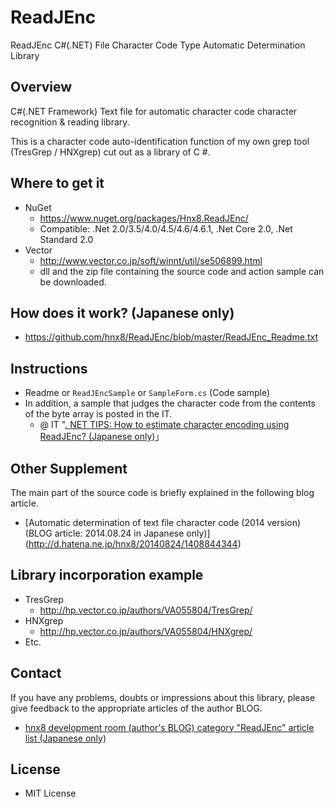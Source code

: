 # ReadJEnc
ReadJEnc C#(.NET) File Character Code Type Automatic Determination Library

## Overview
C#(.NET Framework) Text file for automatic character code character recognition & reading library. 

This is a character code auto-identification function of my own grep tool (TresGrep / HNXgrep) cut out as a library of C #.

## Where to get it
 * NuGet
	* https://www.nuget.org/packages/Hnx8.ReadJEnc/
	* Compatible: .Net 2.0/3.5/4.0/4.5/4.6/4.6.1, .Net Core 2.0, .Net Standard 2.0
 * Vector
	* http://www.vector.co.jp/soft/winnt/util/se506899.html
	* dll and the zip file containing the source code and action sample can be downloaded.

## How does it work? (Japanese only)
 * https://github.com/hnx8/ReadJEnc/blob/master/ReadJEnc_Readme.txt

## Instructions
 * Readme or `ReadJEncSample` or `SampleForm.cs` (Code sample)
 * In addition, a sample that judges the character code from the contents of the byte array is posted in the IT.
	* @ IT "[. NET TIPS: How to estimate character encoding using ReadJEnc? (Japanese only)](http://www.atmarkit.co.jp/ait/articles/1501/20/news073.html)」 

## Other Supplement
The main part of the source code is briefly explained in the following blog article. 
* [Automatic determination of text file character code (2014 version) (BLOG article: 2014.08.24 in Japanese only)] (http://d.hatena.ne.jp/hnx8/20140824/1408844344)

## Library incorporation example
 * TresGrep 
	* http://hp.vector.co.jp/authors/VA055804/TresGrep/
 * HNXgrep 
	* http://hp.vector.co.jp/authors/VA055804/HNXgrep/
 * Etc.

## Contact
If you have any problems, doubts or impressions about this library, please give feedback to the appropriate articles of the author BLOG.
* [hnx8 development room (author's BLOG) category "ReadJEnc" article list (Japanese only)](http://d.hatena.ne.jp/hnx8/archive?word=%2A%5BReadJEnc%5D)

## License
 - MIT License
